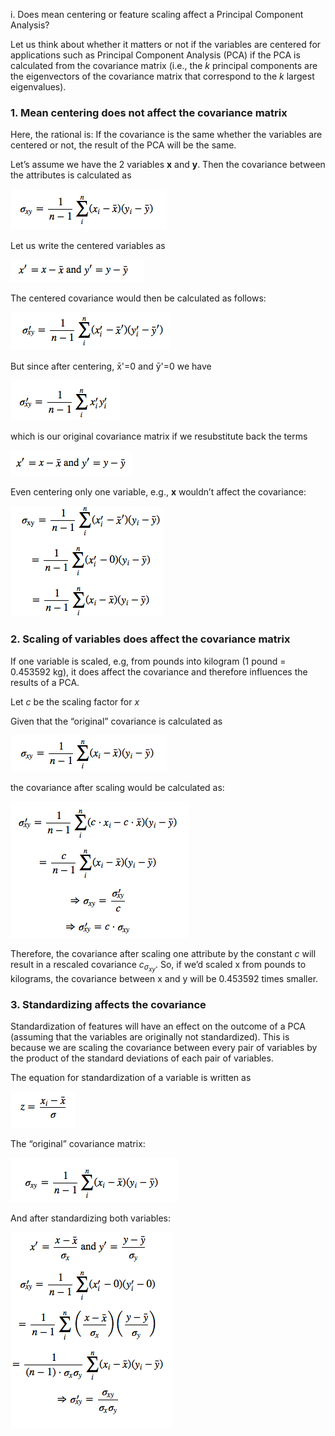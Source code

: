 i. Does mean centering or feature scaling affect a Principal Component Analysis?

Let us think about whether it matters or not if the variables are centered for applications such as Principal Component Analysis (PCA) if the PCA is calculated from the covariance matrix (i.e., the *k* principal components are the eigenvectors of the covariance matrix that correspond to the *k* largest eigenvalues).

###  1. Mean centering does not affect the covariance matrix
Here, the rational is: If the covariance is the same whether the variables are centered or not, the result of the PCA will be the same.

Let’s assume we have the 2 variables **x** and **y**. Then the covariance between the attributes is calculated as

![](./pca-scaling/1.png)

Let us write the centered variables as

![](./pca-scaling/2.png)

The centered covariance would then be calculated as follows:

![](./pca-scaling/3.png)


But since after centering, x&#772;'=0 and y&#772;'=0 we have


![](./pca-scaling/4.png)

which is our original covariance matrix if we resubstitute back the terms

![](./pca-scaling/5.png)

Even centering only one variable, e.g., **x** wouldn’t affect the covariance:

![](./pca-scaling/6.png)


### 2. Scaling of variables does affect the covariance matrix

If one variable is scaled, e.g, from pounds into kilogram (1 pound = 0.453592 kg), it does affect the covariance and therefore influences the results of a PCA.

Let *c* be the scaling factor for *x*

Given that the “original” covariance is calculated as

![](./pca-scaling/7.png)

the covariance after scaling would be calculated as:

![](./pca-scaling/8.png)


Therefore, the covariance after scaling one attribute by the constant *c*  will result in a rescaled covariance *c<sub>&sigma;<sub>xy</sub></sub>*. So, if we’d scaled x from pounds to kilograms, the covariance between x and y will be 0.453592 times smaller.

### 3. Standardizing affects the covariance


Standardization of features will have an effect on the outcome of a PCA (assuming that the variables are originally not standardized). This is because we are scaling the covariance between every pair of variables by the product of the standard deviations of each pair of variables.

The equation for standardization of a variable is written as

![](./pca-scaling/9.png)

The “original” covariance matrix:

![](./pca-scaling/10.png)

And after standardizing both variables:

![](./pca-scaling/11.png)
